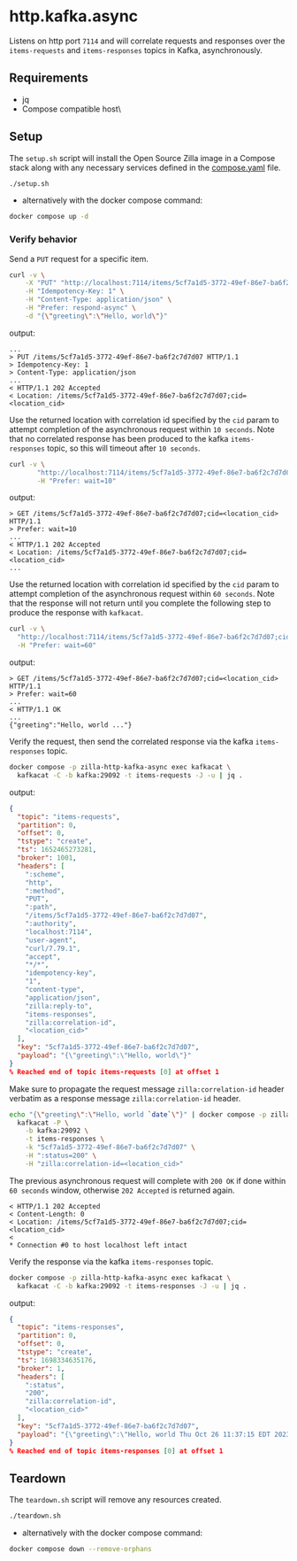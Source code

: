 # http.kafka.async

Listens on http port `7114` and will correlate requests and responses over the `items-requests`
and `items-responses` topics in Kafka, asynchronously.

## Requirements

- jq
- Compose compatible host\

## Setup

The `setup.sh` script will install the Open Source Zilla image in a Compose stack along with any necessary services defined in the [compose.yaml](compose.yaml) file.

```bash
./setup.sh
```

- alternatively with the docker compose command:

```bash
docker compose up -d
```

### Verify behavior

Send a `PUT` request for a specific item.

```bash
curl -v \
    -X "PUT" "http://localhost:7114/items/5cf7a1d5-3772-49ef-86e7-ba6f2c7d7d07" \
    -H "Idempotency-Key: 1" \
    -H "Content-Type: application/json" \
    -H "Prefer: respond-async" \
    -d "{\"greeting\":\"Hello, world\"}"
```

output:

```text
...
> PUT /items/5cf7a1d5-3772-49ef-86e7-ba6f2c7d7d07 HTTP/1.1
> Idempotency-Key: 1
> Content-Type: application/json
...
< HTTP/1.1 202 Accepted
< Location: /items/5cf7a1d5-3772-49ef-86e7-ba6f2c7d7d07;cid=<location_cid>
```

Use the returned location with correlation id specified by the `cid` param to attempt completion of the asynchronous request within `10 seconds`.
Note that no correlated response has been produced to the kafka `items-responses` topic, so this will timeout after `10 seconds`.

```bash
curl -v \
       "http://localhost:7114/items/5cf7a1d5-3772-49ef-86e7-ba6f2c7d7d07;cid=<location_cid>" \
       -H "Prefer: wait=10"
```

output:

```text
> GET /items/5cf7a1d5-3772-49ef-86e7-ba6f2c7d7d07;cid=<location_cid> HTTP/1.1
> Prefer: wait=10
...
< HTTP/1.1 202 Accepted
< Location: /items/5cf7a1d5-3772-49ef-86e7-ba6f2c7d7d07;cid=<location_cid>
...
```

Use the returned location with correlation id specified by the `cid` param to attempt completion of the asynchronous request within `60 seconds`.
Note that the response will not return until you complete the following step to produce the response with `kafkacat`.

```bash
curl -v \
  "http://localhost:7114/items/5cf7a1d5-3772-49ef-86e7-ba6f2c7d7d07;cid=<location_cid>" \
  -H "Prefer: wait=60"
```

output:

```text
> GET /items/5cf7a1d5-3772-49ef-86e7-ba6f2c7d7d07;cid=<location_cid> HTTP/1.1
> Prefer: wait=60
...
< HTTP/1.1 OK
...
{"greeting":"Hello, world ..."}
```

Verify the request, then send the correlated response via the kafka `items-responses` topic.

```bash
docker compose -p zilla-http-kafka-async exec kafkacat \
  kafkacat -C -b kafka:29092 -t items-requests -J -u | jq .
```

output:

```json
{
  "topic": "items-requests",
  "partition": 0,
  "offset": 0,
  "tstype": "create",
  "ts": 1652465273281,
  "broker": 1001,
  "headers": [
    ":scheme",
    "http",
    ":method",
    "PUT",
    ":path",
    "/items/5cf7a1d5-3772-49ef-86e7-ba6f2c7d7d07",
    ":authority",
    "localhost:7114",
    "user-agent",
    "curl/7.79.1",
    "accept",
    "*/*",
    "idempotency-key",
    "1",
    "content-type",
    "application/json",
    "zilla:reply-to",
    "items-responses",
    "zilla:correlation-id",
    "<location_cid>"
  ],
  "key": "5cf7a1d5-3772-49ef-86e7-ba6f2c7d7d07",
  "payload": "{\"greeting\":\"Hello, world\"}"
}
% Reached end of topic items-requests [0] at offset 1
```

Make sure to propagate the request message `zilla:correlation-id` header verbatim as a response message `zilla:correlation-id` header.

```bash
echo "{\"greeting\":\"Hello, world `date`\"}" | docker compose -p zilla-http-kafka-async exec -T kafkacat \
  kafkacat -P \
    -b kafka:29092 \
    -t items-responses \
    -k "5cf7a1d5-3772-49ef-86e7-ba6f2c7d7d07" \
    -H ":status=200" \
    -H "zilla:correlation-id=<location_cid>"
```

The previous asynchronous request will complete with `200 OK` if done within `60 seconds` window, otherwise `202 Accepted` is returned again.

```text
< HTTP/1.1 202 Accepted
< Content-Length: 0
< Location: /items/5cf7a1d5-3772-49ef-86e7-ba6f2c7d7d07;cid=<location_cid>
<
* Connection #0 to host localhost left intact
```

Verify the response via the kafka `items-responses` topic.

```bash
docker compose -p zilla-http-kafka-async exec kafkacat \
  kafkacat -C -b kafka:29092 -t items-responses -J -u | jq .
```

output:

```json
{
  "topic": "items-responses",
  "partition": 0,
  "offset": 0,
  "tstype": "create",
  "ts": 1698334635176,
  "broker": 1,
  "headers": [
    ":status",
    "200",
    "zilla:correlation-id",
    "<location_cid>"
  ],
  "key": "5cf7a1d5-3772-49ef-86e7-ba6f2c7d7d07",
  "payload": "{\"greeting\":\"Hello, world Thu Oct 26 11:37:15 EDT 2023\"}"
}
% Reached end of topic items-responses [0] at offset 1
```

## Teardown

The `teardown.sh` script will remove any resources created.

```bash
./teardown.sh
```

- alternatively with the docker compose command:

```bash
docker compose down --remove-orphans
```
